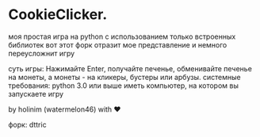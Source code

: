 # CookieClicker.
моя простая игра на python с использованием только встроенных библиотек
вот этот форк отразит мое представление и немного переусложнит игру

суть игры:
Нажимайте Enter, получайте печенье, обменивайте печенье на монеты, а монеты - на кликеры, бустеры или арбузы.
системные требования:
python 3.0 или выше
иметь компьютер, на котором вы запускаете игру


by holinim (watermelon46) with ❤️

форк: dttric
